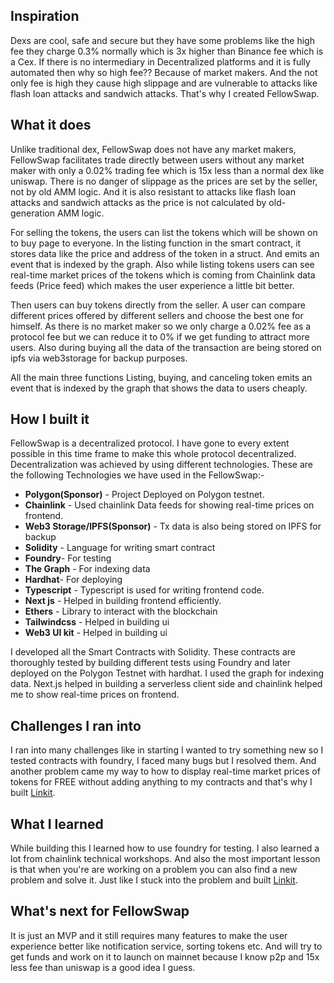 ## Inspiration

Dexs are cool, safe and secure but they have some problems like the high fee they charge 0.3% normally which is 3x higher than Binance fee which is a Cex. If there is no intermediary in Decentralized platforms and it is fully automated then why so high fee?? Because of market makers. And the not only fee is high they cause high slippage and are vulnerable to attacks like flash loan attacks and sandwich attacks. That's why I created FellowSwap.

## What it does

Unlike traditional dex, FellowSwap does not have any market makers, FellowSwap facilitates trade directly between users without any market maker with only a 0.02% trading fee which is 15x less than a normal dex like uniswap. There is no danger of slippage as the prices are set by the seller, not by old AMM logic. And it is also resistant to attacks like flash loan attacks and sandwich attacks as the price is not calculated by old-generation AMM logic.

For selling the tokens, the users can list the tokens which will be shown on to buy page to everyone. In the listing function in the smart contract, it stores data like the price and address of the token in a struct. And emits an event that is indexed by the graph. Also while listing tokens users can see real-time market prices of the tokens which is coming from Chainlink data feeds (Price feed) which makes the user experience a little bit better.

Then users can buy tokens directly from the seller. A user can compare different prices offered by different sellers and choose the best one for himself. As there is no market maker so we only charge a 0.02% fee as a protocol fee but we can reduce it to 0% if we get funding to attract more users. Also during buying all the data of the transaction are being stored on ipfs via web3storage for backup purposes.

All the main three functions Listing, buying, and canceling token emits an event that is indexed by the graph that shows the data to users cheaply.

## How I built it

FellowSwap is a decentralized protocol. I have gone to every extent possible in this time frame to make this whole protocol decentralized. Decentralization was achieved by using different technologies. These are the following Technologies we have used in the FellowSwap:-

- **Polygon(Sponsor)** - Project Deployed on Polygon testnet.
- **Chainlink** - Used chainlink Data feeds for showing real-time prices on frontend.
- **Web3 Storage/IPFS(Sponsor)** - Tx data is also being stored on IPFS for backup
- **Solidity** - Language for writing smart contract
- **Foundry**- For testing
- **The Graph** - For indexing data
- **Hardhat**- For deploying
- **Typescript** - Typescript is used for writing frontend code.
- **Next js** - Helped in building frontend efficiently.
- **Ethers** - Library to interact with the blockchain
- **Tailwindcss** - Helped in building ui
- **Web3 UI kit** - Helped in building ui

I developed all the Smart Contracts with Solidity. These contracts are thoroughly tested by building different tests using Foundry and later deployed on the Polygon Testnet with hardhat. I used the graph for indexing data. Next.js helped in building a serverless client side and chainlink helped me to show real-time prices on frontend.

## Challenges I ran into

I ran into many challenges like in starting I wanted to try something new so I tested contracts with foundry, I faced many bugs but I resolved them. And another problem came my way to how to display real-time market prices of tokens for FREE without adding anything to my contracts and that's why I built [Linkit](https://github.com/harendra-shakya/linkit).

## What I learned

While building this I learned how to use foundry for testing. I also learned a lot from chainlink technical workshops. And also the most important lesson is that when you're are working on a problem you can also find a new problem and solve it. Just like I stuck into the problem and built [Linkit](https://github.com/harendra-shakya/linkit).

## What's next for FellowSwap

It is just an MVP and it still requires many features to make the user experience better like notification service, sorting tokens etc. And will try to get funds and work on it to launch on mainnet because I know p2p and 15x less fee than uniswap is a good idea I guess.

